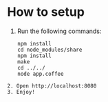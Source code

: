 How to setup
============

1. Run the following commands:
   ```shell
   npm install
   cd node_modules/share
   npm install
   make
   cd ../../
   node app.coffee
```
2. Open http://localhost:8080
3. Enjoy!